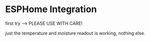 # ESPHome Integration

first try --> PLEASE USE WITH CARE!

just the temperature and moisture readout is working, nothing else.
